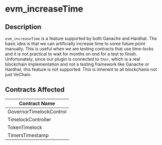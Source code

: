 # evm\_increaseTime

## Description

`evm_increaseTime` is a feature supported by both Ganache and Hardhat. The basic idea is that we can artificially increase time to some future point manually. This is useful when we are testing contracts that use time-locks and it is not practical to wait for months on end for a test to finish. Unfortunately, since our plugin is connected to `thor`, which is a real blockchain implementation and not a testing framework like Ganache or Hardhat, this feature is not supported. This is inherent to all blockchains not just VeChain.

## Contracts Affected

| Contract Name           |
| ----------------------- |
| GovernorTimelockControl |
| TimelockController      |
| TokenTimelock           |
| TimersTimestamp         |
